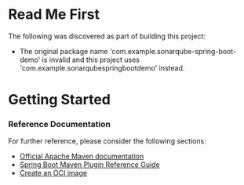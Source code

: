# Read Me First
The following was discovered as part of building this project:

* The original package name 'com.example.sonarqube-spring-boot-demo' is invalid and this project uses 'com.example.sonarqubespringbootdemo' instead.

# Getting Started

### Reference Documentation
For further reference, please consider the following sections:

* [Official Apache Maven documentation](https://maven.apache.org/guides/index.html)
* [Spring Boot Maven Plugin Reference Guide](https://docs.spring.io/spring-boot/docs/3.2.5/maven-plugin/reference/html/)
* [Create an OCI image](https://docs.spring.io/spring-boot/docs/3.2.5/maven-plugin/reference/html/#build-image)

